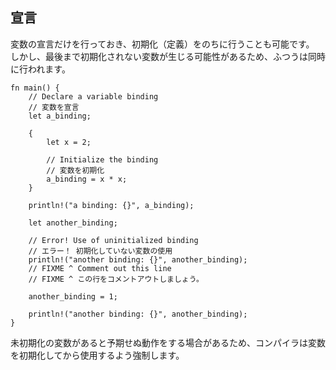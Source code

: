 ## 宣言

変数の宣言だけを行っておき、初期化（定義）をのちに行うことも可能です。
しかし、最後まで初期化されない変数が生じる可能性があるため、ふつうは同時に行われます。

    fn main() {
        // Declare a variable binding
        // 変数を宣言
        let a_binding;

        {
            let x = 2;

            // Initialize the binding
            // 変数を初期化
            a_binding = x * x;
        }

        println!("a binding: {}", a_binding);

        let another_binding;

        // Error! Use of uninitialized binding
        // エラー！ 初期化していない変数の使用
        println!("another binding: {}", another_binding);
        // FIXME ^ Comment out this line
        // FIXME ^ この行をコメントアウトしましょう。

        another_binding = 1;

        println!("another binding: {}", another_binding);
    }

未初期化の変数があると予期せぬ動作をする場合があるため、コンパイラは変数を初期化してから使用するよう強制します。

